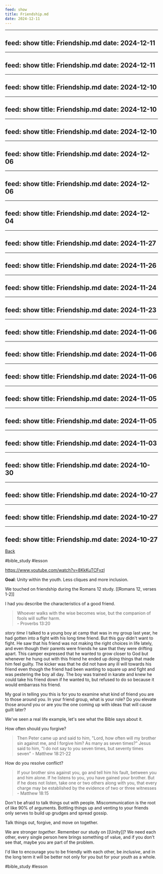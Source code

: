```yaml
---
feed: show
title: Friendship.md
date: 2024-12-11
---
```

---
feed: show
title: Friendship.md
date: 2024-12-11
---
---
feed: show
title: Friendship.md
date: 2024-12-11
---
---
feed: show
title: Friendship.md
date: 2024-12-10
---
---
feed: show
title: Friendship.md
date: 2024-12-10
---
---
feed: show
title: Friendship.md
date: 2024-12-10
---
---
feed: show
title: Friendship.md
date: 2024-12-06
---
---
feed: show
title: Friendship.md
date: 2024-12-06
---
---
feed: show
title: Friendship.md
date: 2024-12-04
---
---
feed: show
title: Friendship.md
date: 2024-11-27
---
---
feed: show
title: Friendship.md
date: 2024-11-26
---
---
feed: show
title: Friendship.md
date: 2024-11-24
---
---
feed: show
title: Friendship.md
date: 2024-11-23
---
---
feed: show
title: Friendship.md
date: 2024-11-06
---
---
feed: show
title: Friendship.md
date: 2024-11-06
---
---
feed: show
title: Friendship.md
date: 2024-11-06
---
---
feed: show
title: Friendship.md
date: 2024-11-05
---
---
feed: show
title: Friendship.md
date: 2024-11-05
---
---
feed: show
title: Friendship.md
date: 2024-11-03
---
---
feed: show
title: Friendship.md
date: 2024-10-30
---
---
feed: show
title: Friendship.md
date: 2024-10-27
---
---
feed: show
title: Friendship.md
date: 2024-10-27
---
---
feed: show
title: Friendship.md
date: 2024-10-27
---
[Back](./index.md)

#bible_study #lesson 

https://www.youtube.com/watch?v=8KkKuTCFvzI

**Goal**: Unity within the youth. Less cliques and more inclusion.

We touched on friendship during the Romans 12 study.
[[Romans  12, verses 1-2]]

I had you describe the characteristics of a good friend.

> Whoever walks with the wise becomes wise, but the companion of fools will suffer harm.  
> \- Proverbs 13:20

*story time*
I talked to a young boy at camp that was in my group last year, he had gotten into a fight with his long time friend. But this guy didn't want to fight. He saw that his friend was not making the right choices in life lately, and even though their parents were friends he saw that they were drifting apart. This camper expressed that he wanted to grow closer to God but whenever he hung out with this friend he ended up doing things that made him feel guilty.
The kicker was that he did not have any ill will towards his friend even though the friend had been wanting to square up and fight and was pestering the boy all day.
The boy was trained in karate and knew he could take his friend down if he wanted to, but refused to do so because it would embarrass his friend.

My goal in telling you this is for you to examine what kind of friend you are to those around you.
In your friend group, what is your role? Do you elevate those around you or are you the one coming up with ideas that will cause guilt later?

We've seen a real life example, let's see what the Bible says about it.

How often should you forgive?
> Then Peter came up and said to him, "Lord, how often will my brother sin against me, and I forgive him? As many as seven times?" Jesus said to him, "I do not say to you seven times, but seventy times seven" \- Matthew 18:21-22

How do you resolve conflict?
> If your brother sins against you, go and tell him his fault, between you and him alone. If he listens to you, you have gained your brother. But if he does not listen, take one or two others along with you, that every charge may be established by the evidence of two or three witnesses \- Matthew 18:15

Don't be afraid to talk things out with people.
Miscommunication is the root of like 90% of arguments.
Bottling things up and venting to your friends only serves to build up grudges and spread gossip.

Talk things out, forgive, and move on together.

We are stronger *together*.
Remember our study on [[Unity]]?
We need each other, every single person here brings something of value, and if you don't see that, maybe you are part of the problem.

I'd like to encourage you to be friendly with each other, be *inclusive*, and in the long term it will be better not only for you but for your youth as a whole.



#bible_study
#lesson

